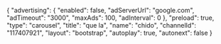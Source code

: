 {
    "advertising": {
        "enabled": false,
        "adServerUrl": "google.com",
        "adTimeout": "3000",
        "maxAds": 100,
        "adInterval": 0
    },
    "preload": true,
    "type": "carousel",
    "title": "que la",
    "name": "chido",
    "channelId": "117407921",
    "layout": "bootstrap",
    "autoplay": true,
    "autonext": false
}